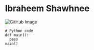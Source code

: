 # Ibraheem Shawhnee
![GitHub Image](https://github.githubassets.com/images/modules/logos_page/GitHub-Mark.png)
```
# Python code
def main():
  pass
main()  
```
